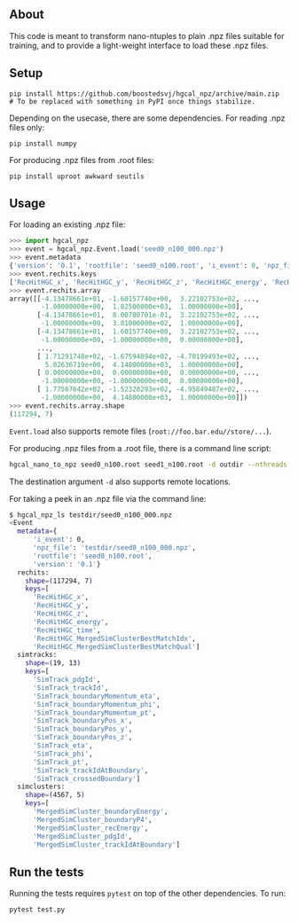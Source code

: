 ## About

This code is meant to transform nano-ntuples to plain .npz files suitable for training, and to provide a light-weight interface to load these .npz files.


## Setup

```
pip install https://github.com/boostedsvj/hgcal_npz/archive/main.zip
# To be replaced with something in PyPI once things stabilize.
```

Depending on the usecase, there are some dependencies.
For reading .npz files only:

```
pip install numpy
```

For producing .npz files from .root files:

```
pip install uproot awkward seutils
```


## Usage

For loading an existing .npz file:

```python
>>> import hgcal_npz
>>> event = hgcal_npz.Event.load('seed0_n100_000.npz')
>>> event.metadata
{'version': '0.1', 'rootfile': 'seed0_n100.root', 'i_event': 0, 'npz_file': 'seed0_n100_000.npz'}
>>> event.rechits.keys
['RecHitHGC_x', 'RecHitHGC_y', 'RecHitHGC_z', 'RecHitHGC_energy', 'RecHitHGC_time', 'RecHitHGC_MergedSimClusterBestMatchIdx', 'RecHitHGC_MergedSimClusterBestMatchQual']
>>> event.rechits.array
array([[-4.13478661e+01, -1.60157740e+00,  3.22102753e+02, ...,
        -1.00000000e+00,  1.82500000e+03,  1.00000000e+00],
       [-4.13478661e+01,  8.00788701e-01,  3.22102753e+02, ...,
        -1.00000000e+00,  3.81000000e+02,  1.00000000e+00],
       [-4.13478661e+01,  1.60157740e+00,  3.22102753e+02, ...,
        -1.00000000e+00, -1.00000000e+00,  0.00000000e+00],
       ...,
       [ 1.71291748e+02, -1.67594894e+02, -4.70199493e+02, ...,
         5.02636719e+00,  4.14800000e+03,  1.00000000e+00],
       [ 0.00000000e+00,  0.00000000e+00,  0.00000000e+00, ...,
        -1.00000000e+00, -1.00000000e+00,  0.00000000e+00],
       [ 1.77567642e+02, -1.52328293e+02, -4.95849487e+02, ...,
        -1.00000000e+00,  4.14800000e+03,  1.00000000e+00]])
>>> event.rechits.array.shape
(117294, 7)
```

`Event.load` also supports remote files (`root://foo.bar.edu//store/...`).


For producing .npz files from a .root file, there is a command line script:

```bash
hgcal_nano_to_npz seed0_n100.root seed1_n100.root -d outdir --nthreads 2
```

The destination argument `-d` also supports remote locations.


For taking a peek in an .npz file via the command line:

```bash
$ hgcal_npz_ls testdir/seed0_n100_000.npz
<Event
  metadata={
      'i_event': 0,
      'npz_file': 'testdir/seed0_n100_000.npz',
      'rootfile': 'seed0_n100.root',
      'version': '0.1'}
  rechits:
    shape=(117294, 7)
    keys=[
      'RecHitHGC_x',
      'RecHitHGC_y',
      'RecHitHGC_z',
      'RecHitHGC_energy',
      'RecHitHGC_time',
      'RecHitHGC_MergedSimClusterBestMatchIdx',
      'RecHitHGC_MergedSimClusterBestMatchQual']
  simtracks:
    shape=(19, 13)
    keys=[
      'SimTrack_pdgId',
      'SimTrack_trackId',
      'SimTrack_boundaryMomentum_eta',
      'SimTrack_boundaryMomentum_phi',
      'SimTrack_boundaryMomentum_pt',
      'SimTrack_boundaryPos_x',
      'SimTrack_boundaryPos_y',
      'SimTrack_boundaryPos_z',
      'SimTrack_eta',
      'SimTrack_phi',
      'SimTrack_pt',
      'SimTrack_trackIdAtBoundary',
      'SimTrack_crossedBoundary']
  simclusters:
    shape=(4567, 5)
    keys=[
      'MergedSimCluster_boundaryEnergy',
      'MergedSimCluster_boundaryP4',
      'MergedSimCluster_recEnergy',
      'MergedSimCluster_pdgId',
      'MergedSimCluster_trackIdAtBoundary']
```


## Run the tests

Running the tests requires `pytest` on top of the other dependencies. To run:

```
pytest test.py
```